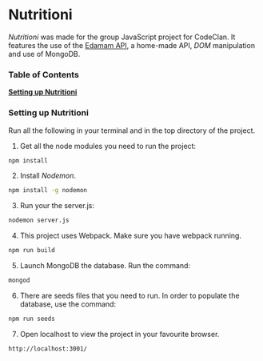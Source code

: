 # Nutritioni

*Nutritioni* was made for the group JavaScript project for CodeClan. It features the use of the [Edamam API](https://developer.edamam.com/), a home-made API, *DOM* manipulation and use of MongoDB.


### Table of Contents
**[Setting up Nutritioni](#setting-up-nutritioni)**<br>



### Setting up Nutritioni

Run all the following in your terminal and in the top directory of the project. 

1. Get all the node modules you need to run the project:
```bash
npm install
```

2. Install *Nodemon*.
```bash
npm install -g nodemon
```

3. Run your the server.js:
```bash
nodemon server.js
```

4. This project uses Webpack. Make sure you have webpack running.
```bash
npm run build
```

5. Launch MongoDB the database. Run the command:
```bash
mongod
```

6. There are seeds files that you need to run. In order to populate the database, use the command:
```bash
npm run seeds
```

7. Open localhost to view the project in your favourite browser. 
```
http://localhost:3001/
```
